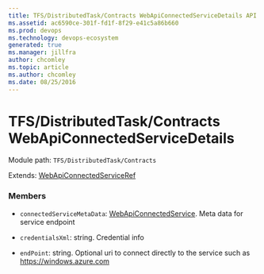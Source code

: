 ```yaml
---
title: TFS/DistributedTask/Contracts WebApiConnectedServiceDetails API | Extensions for Azure DevOps Services
ms.assetid: ac6590ce-301f-fd1f-8f29-e41c5a86b660
ms.prod: devops
ms.technology: devops-ecosystem
generated: true
ms.manager: jillfra
author: chcomley
ms.topic: article
ms.author: chcomley
ms.date: 08/25/2016
---
```


# TFS/DistributedTask/Contracts WebApiConnectedServiceDetails

Module path: `TFS/DistributedTask/Contracts`

Extends: [WebApiConnectedServiceRef](../../../TFS/DistributedTask/Contracts/WebApiConnectedServiceRef.md)

### Members

* `connectedServiceMetaData`: [WebApiConnectedService](../../../TFS/DistributedTask/Contracts/WebApiConnectedService.md). Meta data for service endpoint

* `credentialsXml`: string. Credential info

* `endPoint`: string. Optional uri to connect directly to the service such as https://windows.azure.com

